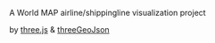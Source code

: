 A World MAP airline/shippingline visualization project

by [three.js](https://threejs.org/) & [threeGeoJson](http://jdomingu.github.io/ThreeGeoJSON/)
